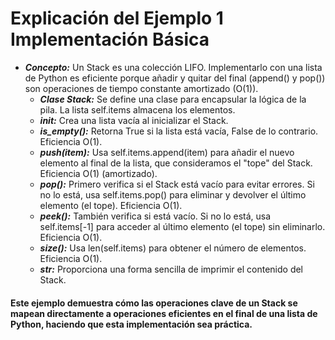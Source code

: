 # Explicación del Ejemplo 1 Implementación Básica
* ***Concepto:*** Un Stack es una colección LIFO. Implementarlo con una lista de Python es eficiente porque añadir y quitar del final (append() y pop()) son operaciones de tiempo constante amortizado (O(1)).
  + ***Clase Stack:*** Se define una clase para encapsular la lógica de la pila. La lista self.items almacena los elementos.
  + ***__init__:*** Crea una lista vacía al inicializar el Stack.
  + ***is_empty():*** Retorna True si la lista está vacía, False de lo contrario. Eficiencia O(1).
  + ***push(item):*** Usa self.items.append(item) para añadir el nuevo elemento al final de la lista, que consideramos el "tope" del Stack. Eficiencia O(1) (amortizado).
  + ***pop():*** Primero verifica si el Stack está vacío para evitar errores. Si no lo está, usa self.items.pop() para eliminar y devolver el último elemento (el tope). Eficiencia O(1).
  + ***peek():*** También verifica si está vacío. Si no lo está, usa self.items[-1] para acceder al último elemento (el tope) sin eliminarlo. Eficiencia O(1).
  + ***size():*** Usa len(self.items) para obtener el número de elementos. Eficiencia O(1).
  + ***__str__:*** Proporciona una forma sencilla de imprimir el contenido del Stack.
#### Este ejemplo demuestra cómo las operaciones clave de un Stack se mapean directamente a operaciones eficientes en el final de una lista de Python, haciendo que esta implementación sea práctica.
